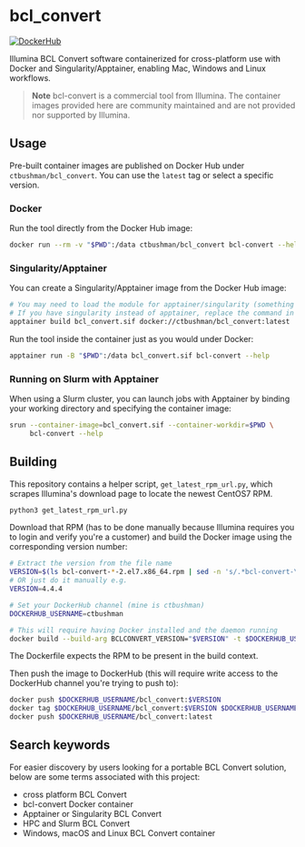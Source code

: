 # bcl_convert
[![DockerHub](https://img.shields.io/docker/pulls/ctbushman/bcl_convert)](https://hub.docker.com/repository/docker/ctbushman/bcl_convert)

Illumina BCL Convert software containerized for cross-platform use with Docker
and Singularity/Apptainer, enabling Mac, Windows and Linux workflows.

> **Note**
> bcl-convert is a commercial tool from Illumina. The container images provided
> here are community maintained and are not provided nor supported by Illumina.

## Usage

Pre-built container images are published on Docker Hub under
`ctbushman/bcl_convert`. You can use the `latest` tag or select a specific
version.

### Docker

Run the tool directly from the Docker Hub image:

```bash
docker run --rm -v "$PWD":/data ctbushman/bcl_convert bcl-convert --help
```

### Singularity/Apptainer

You can create a Singularity/Apptainer image from the Docker Hub image:

```bash
# You may need to load the module for apptainer/singularity (something like `module load singularity`)
# If you have singularity instead of apptainer, replace the command in the below examples
apptainer build bcl_convert.sif docker://ctbushman/bcl_convert:latest
```

Run the tool inside the container just as you would under Docker:

```bash
apptainer run -B "$PWD":/data bcl_convert.sif bcl-convert --help
```

### Running on Slurm with Apptainer

When using a Slurm cluster, you can launch jobs with Apptainer by binding
your working directory and specifying the container image:

```bash
srun --container-image=bcl_convert.sif --container-workdir=$PWD \
     bcl-convert --help
```

## Building

This repository contains a helper script, `get_latest_rpm_url.py`, which
scrapes Illumina's download page to locate the newest CentOS7 RPM.

```bash
python3 get_latest_rpm_url.py
```

Download that RPM (has to be done manually because Illumina requires you to login and verify you're a customer)
and build the Docker image using the corresponding version number:

```bash
# Extract the version from the file name
VERSION=$(ls bcl-convert-*-2.el7.x86_64.rpm | sed -n 's/.*bcl-convert-\(.*\)-2.el7.x86_64.rpm/\1/p')
# OR just do it manually e.g.
VERSION=4.4.4

# Set your DockerHub channel (mine is ctbushman)
DOCKERHUB_USERNAME=ctbushman

# This will require having Docker installed and the daemon running
docker build --build-arg BCLCONVERT_VERSION="$VERSION" -t $DOCKERHUB_USERNAME/bcl_convert:$VERSION .
```

The Dockerfile expects the RPM to be present in the build context.

Then push the image to DockerHub (this will require write access to the DockerHub channel you're trying to push to):

```bash
docker push $DOCKERHUB_USERNAME/bcl_convert:$VERSION
docker tag $DOCKERHUB_USERNAME/bcl_convert:$VERSION $DOCKERHUB_USERNAME/bcl_convert:latest
docker push $DOCKERHUB_USERNAME/bcl_convert:latest
```

## Search keywords

For easier discovery by users looking for a portable BCL Convert solution,
below are some terms associated with this project:

- cross platform BCL Convert
- bcl-convert Docker container
- Apptainer or Singularity BCL Convert
- HPC and Slurm BCL Convert
- Windows, macOS and Linux BCL Convert container
